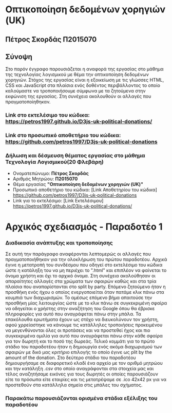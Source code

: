 # Οπτικοποίηση δεδομένων χορηγιών (UK)

## Πέτρος Σκορδάς Π2015070

## Σύνοψη 
Στο παρόν έγγραφο παρουσιάζεται η αναφορά της εργασίας στο μάθημα της τεχνολογίας λογισμικού με θέμα την οπτικοποίηση δεδομένων χορηγιών.
Στόχος της εργασίας είναι η εξοικείωση με τις γλώσσες HTML, CSS και JavaScript στα πλαίσια ενός δοθέντος περιβάλλοντος το οποίο καλούμαστε να τροποποιήσουμε σύμφωνα με τα ζητούμενα στην εκφώνιση της εργασίας.
Στη συνέχεια ακολουθούν οι αλλαγές που πραγματοποίηθηκαν.

### Link στο εκτελέσιμο του κώδικα: https://petros1997.github.io/D3js-uk-political-donations/
### Link στο προσωπικό αποθετήριο του κώδικα: https://github.com/petros1997/D3js-uk-political-donations

### Δήλωση και δέσμευση θέματος εργασίας στο μάθημα Τεχνολογία Λογισμικού(20 Φλεβάρη)

*  Ονοματεπώνυμο: **Πέτρος Σκορδάς**
*  Αριθμός Μητρώου: **Π2015070**
*  Θέμα εργασίας **"Οπτικοποίηση δεδομένων χορηγιών (UK)"**
*  Προσωπικό αποθετήριο του κώδικα: [Link Αποθετηρίου του κώδικα] https://github.com/petros1997/D3js-uk-political-donations
*  Link για το εκτελέσιμο: [Link Εκτελέσιμου] https://petros1997.github.io/D3js-uk-political-donations/

# Αρχικός σχεδιασμός - Παραδοτέο 1

### Διαδικασία ανάπτυξης και τροποποίησης
Σε αυτή την παράγραφο αναφέρονται λεπτομερώς οι αλλαγές που πραγματοποιήθηκαν για την ολοκλήρωση του πρώτου παραδοτέου.
Αρχικά έγινε η μετατροπή του συνδέσμου που οδηγεί στο εκτελέσιμο του κώδικα ώστε η κατάληξη του να μη περιέχει το ".html" και επιπλέον να φαίνεται το όνομα χρήστη και όχι το αρχικό όνομα. Στη συνέχεια ακολούθησαν οι απαραίτητες αλλαγές στα χρώματα των σφαιρών καθώς και στα τρία πλαίσια που αναπαρίστανται στο split by party. Επόμενο ζητούμενο ήταν η προσθήκη ενός ήχου ο οποίος ενεργοποιείται όταν πατάμε κλικ πάνω στα κουμπιά των διαχωρισμών. Το αμέσως επόμενο βήμα απαιτούσε την προσθήκη μίας λειτουργίας ώστε με το κλικ πάνω σε συγκεκριμένη σφαίρα να οδηγείται ο χρήστης στην αναζήτηση του Google όπου θα έβρισκε πληροφορίες για αυτό που αναγράφεται πάνω στην μπάλα. Τα επακόλουθα ερωτήματα έχουν ως στόχο να διευκολύνουν τον χρήστη, αφού χρρείαστηκε να κάνουμε τις κατάλληλες τροποιήσεις προκειμένου να μεγενθύνονται όλες οι προτάσεις και να προστεθεί ήχος και πιο συγκεκριμένα ομιλία για αυτό που αναγράφεται πάνω στην κάθε σφαίρα για τον δωρητή και το ποσό της δωρεάς. Τελικό κομμάτι για το πρώτο στάδιο του παραδοτέου ήταν η δημιουργία ενός ακόμα διαχωρισμού των σφαιρών με δικό μας κριτήριο επιλογής το οποίο έγινε ως plit by the amount of the donation.
Στο δεύτερο στάδιο του παραδοτέου δημιουργήσαμε σε διαφορετικό κλαδί ένα αρχείο με τον αριθμό μητρώου και την κατάληξη .csv στο οποίο αναγράφονται στα στοιχεία μας και τέλος αναζητήσαμε εικόνες για τους δωρητές οι οποίες παρουσιάζουν είτε τα πρόσωπα είτε εταιρίες και τις μετατρέψαμε σε .ico 42x42 px για να προστεθούν στα κατάλληλα σημεία στις μπάλες του σχήματος.

### Παρακάτω παρουσιάζονται ορισμένα στάδια εξέλιξης του παραδοτέου

